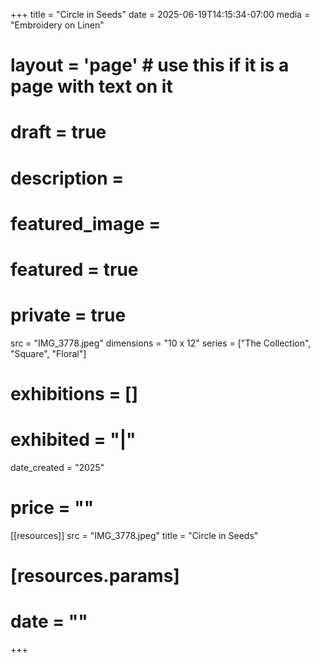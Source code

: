 +++
title = "Circle in Seeds"
date = 2025-06-19T14:15:34-07:00
media = "Embroidery on Linen"
# layout = 'page' # use this if it is a page with text on it
# draft = true
# description = 
# featured_image = 
# featured = true
# private = true
src = "IMG_3778.jpeg"
dimensions = "10 x 12"
series = ["The Collection", "Square", "Floral"]
# exhibitions = []
# exhibited = "|"
date_created = "2025"
# price = ""
[[resources]]
  src = "IMG_3778.jpeg"
  title = "Circle in Seeds"
#   [resources.params]
#   date = ""
+++